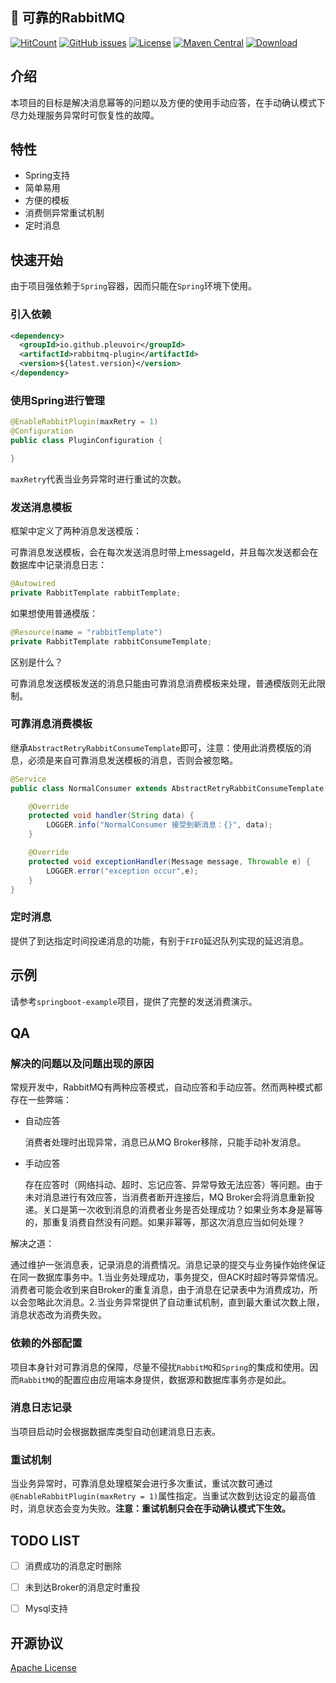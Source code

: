 
## :rocket: 可靠的RabbitMQ

[![HitCount](http://hits.dwyl.io/pleuvoir/rabbitmq-plugin.svg)](http://hits.dwyl.io/pleuvoir/rabbitmq-plugin) 
[![GitHub issues](https://img.shields.io/github/issues/pleuvoir/rabbitmq-plugin.svg)](https://github.com/pleuvoir/rabbitmq-plugin/issues)
[![License](https://img.shields.io/badge/License-Apache%202.0-blue.svg?label=license)](https://github.com/pleuvoir/rabbitmq-plugin/blob/master/LICENSE)
[![Maven Central](https://img.shields.io/maven-central/v/io.github.pleuvoir/rabbitmq-plugin.svg?label=maven%20central)](https://oss.sonatype.org/#nexus-search;quick~rabbitmq-plugin)
[![Download](https://img.shields.io/badge/downloads-master-green.svg)](https://codeload.github.com/pleuvoir/rabbitmq-plugin/zip/master)


## 介绍

本项目的目标是解决消息幂等的问题以及方便的使用手动应答，在手动确认模式下尽力处理服务异常时可恢复性的故障。

## 特性

- Spring支持
- 简单易用
- 方便的模板
- 消费侧异常重试机制
- 定时消息

## 快速开始

由于项目强依赖于`Spring`容器，因而只能在`Spring`环境下使用。

### 引入依赖

```xml
<dependency>
  <groupId>io.github.pleuvoir</groupId>
  <artifactId>rabbitmq-plugin</artifactId>
  <version>${latest.version}</version>
</dependency>
```

### 使用Spring进行管理

```java
@EnableRabbitPlugin(maxRetry = 1)
@Configuration
public class PluginConfiguration {

}
```

`maxRetry`代表当业务异常时进行重试的次数。

### 发送消息模板

框架中定义了两种消息发送模版：

可靠消息发送模板，会在每次发送消息时带上messageId，并且每次发送都会在数据库中记录消息日志：

```java
@Autowired
private RabbitTemplate rabbitTemplate;
```

如果想使用普通模版：

```java
@Resource(name = "rabbitTemplate")
private RabbitTemplate rabbitConsumeTemplate; 
```

区别是什么？

可靠消息发送模板发送的消息只能由可靠消息消费模板来处理，普通模版则无此限制。

### 可靠消息消费模板

继承`AbstractRetryRabbitConsumeTemplate`即可，注意：使用此消费模版的消息，必须是来自可靠消息发送模板的消息，否则会被忽略。

```java
@Service
public class NormalConsumer extends AbstractRetryRabbitConsumeTemplate {

    @Override
    protected void handler(String data) {
        LOGGER.info("NormalConsumer 接受到新消息：{}", data);
    }

    @Override
    protected void exceptionHandler(Message message, Throwable e) {
    	LOGGER.error("exception occur",e);
    }
}
```

### 定时消息

提供了到达指定时间投递消息的功能，有别于`FIFO`延迟队列实现的延迟消息。

## 示例

请参考`springboot-example`项目，提供了完整的发送消费演示。

## QA

### 解决的问题以及问题出现的原因

常规开发中，RabbitMQ有两种应答模式，自动应答和手动应答。然而两种模式都存在一些弊端：

- 自动应答

  消费者处理时出现异常，消息已从MQ Broker移除，只能手动补发消息。

- 手动应答

  存在应答时（网络抖动、超时、忘记应答、异常导致无法应答）等问题。由于未对消息进行有效应答，当消费者断开连接后，MQ Broker会将消息重新投递。关口是第一次收到消息的消费者业务是否处理成功？如果业务本身是幂等的，那重复消费自然没有问题。如果非幂等，那这次消息应当如何处理？

解决之道：

通过维护一张消息表，记录消息的消费情况。消息记录的提交与业务操作始终保证在同一数据库事务中。1.当业务处理成功，事务提交，但ACK时超时等异常情况。消费者可能会收到来自Broker的重复消息，由于消息在记录表中为消费成功，所以会忽略此次消息。2.当业务异常提供了自动重试机制，直到最大重试次数上限，消息状态改为消费失败。


### 依赖的外部配置

项目本身针对可靠消息的保障，尽量不侵扰`RabbitMQ`和`Spring`的集成和使用。因而`RabbitMQ`的配置应由应用端本身提供，数据源和数据库事务亦是如此。

### 消息日志记录

当项目启动时会根据数据库类型自动创建消息日志表。

### 重试机制

当业务异常时，可靠消息处理框架会进行多次重试，重试次数可通过`@EnableRabbitPlugin(maxRetry = 1)`属性指定。当重试次数到达设定的最高值时，消息状态会变为失败。**注意：重试机制只会在手动确认模式下生效。**

## TODO LIST

- [ ] 消费成功的消息定时删除
- [ ] 未到达Broker的消息定时重投
- [ ] Mysql支持


## 开源协议
[Apache License](LICENSE)

